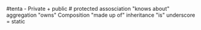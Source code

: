 #tenta
\- Private
\+ public
\# protected
assosciation  "knows about"
aggregation  "owns"
Composition "made up of"
inheritance "is"
underscore = static


